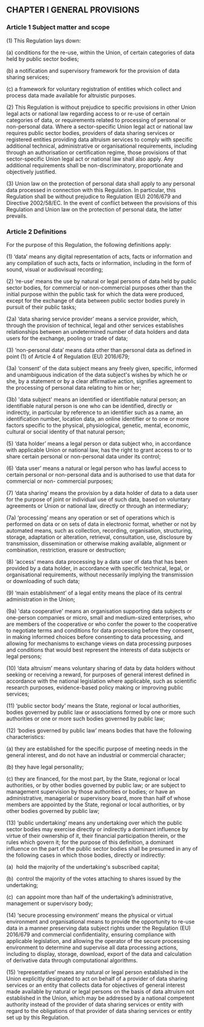 ## CHAPTER I GENERAL PROVISIONS

### Article 1 Subject matter and scope

(1) This Regulation lays down:

(a) conditions for the re-use, within the Union, of certain categories of data held by public sector bodies;

(b) a notification and supervisory framework for the provision of data sharing services;

(c) a framework for voluntary registration of entities which collect and process data made available for altruistic purposes.

(2) This Regulation is without prejudice to specific provisions in other Union legal acts or national law regarding access to or re-use of certain categories of data, or requirements related to processing of personal or non-personal data. Where a sector-specific Union legal act or national law requires public sector bodies, providers of data sharing services or registered entities providing data altruism services to comply with specific additional technical, administrative or organisational requirements, including through an authorisation or certification regime, those provisions of that sector-specific Union legal act or national law shall also apply. Any additional requirements shall be non-discriminatory, proportionate and objectively justified.

(3) Union law on the protection of personal data shall apply to any personal data processed in connection with this Regulation. In particular, this Regulation shall be without prejudice to Regulation (EU) 2016/679 and Directive 2002/58/EC. In the event of conflict between the provisions of this Regulation and Union law on the protection of personal data, the latter prevails.

### Article 2 Definitions

For the purpose of this Regulation, the following definitions apply:

(1) ‘data’ means any digital representation of acts, facts or information and any compilation of such acts, facts or information, including in the form of sound, visual or audiovisual recording;

(2) ‘re-use’ means the use by natural or legal persons of data held by public sector bodies, for commercial or non-commercial purposes other than the initial purpose within the public task for which the data were produced, except for the exchange of data between public sector bodies purely in pursuit of their public tasks;

(2a) ‘data sharing service provider’ means a service provider, which, through the provision of technical, legal and other services establishes relationships between an undetermined number of data holders and data users for the exchange, pooling or trade of data;

(3) ‘non-personal data’ means data other than personal data as defined in point (1) of Article 4 of Regulation (EU) 2016/679;

(3a) ‘consent’ of the data subject means any freely given, specific, informed and unambiguous indication of the data subject's wishes by which he or she, by a statement or by a clear affirmative action, signifies agreement to the processing of personal data relating to him or her;

(3b) 'data subject' means an identified or identifiable natural person; an identifiable natural person is one who can be identified, directly or indirectly, in particular by reference to an identifier such as a name, an identification number, location data, an online identifier or to one or more factors specific to the physical, physiological, genetic, mental, economic, cultural or social identity of that natural person;

(5) ‘data holder’ means a legal person or data subject who, in accordance with applicable Union or national law, has the right to grant access to or to share certain personal or non-personal data under its control;

(6) ‘data user’ means a natural or legal person who has lawful access to certain personal or non-personal data and is authorised to use that data for commercial or non- commercial purposes;

(7) ‘data sharing’ means the provision by a data holder of data to a data user for the purpose of joint or individual use of such data, based on voluntary agreements or Union or national law, directly or through an intermediary;

(7a) ‘processing’ means any operation or set of operations which is performed on data or on sets of data in electronic format, whether or not by automated means, such as collection, recording, organisation, structuring, storage, adaptation or alteration, retrieval, consultation, use, disclosure by transmission, dissemination or otherwise making available, alignment or combination, restriction, erasure or destruction;

(8) ‘access’ means data processing by a data user of data that has been provided by a data holder, in accordance with specific technical, legal, or organisational requirements, without necessarily implying the transmission or downloading of such data;

(9) ‘main establishment’ of a legal entity means the place of its central administration in the Union;

(9a) 'data cooperative' means an organisation supporting data subjects or one-person companies or micro, small and medium-sized enterprises, who are members of the cooperative or who confer the power to the cooperative to negotiate terms and conditions for data processing before they consent, in making informed choices before consenting to data processing, and allowing for mechanisms to exchange views on data processing purposes and conditions that would best represent the interests of data subjects or legal persons;

(10) ‘data altruism’ means voluntary sharing of data by data holders without seeking or receiving a reward, for purposes of general interest defined in accordance with the national legislation where applicable, such as scientific research purposes, evidence-based policy making or improving public services;

(11) ‘public sector body’ means the State, regional or local authorities, bodies governed by public law or associations formed by one or more such authorities or one or more such bodies governed by public law;

(12) ‘bodies governed by public law’ means bodies that have the following characteristics:

(a) they are established for the specific purpose of meeting needs in the general interest, and do not have an industrial or commercial character;

(b) they have legal personality;

(c) they are financed, for the most part, by the State, regional or local authorities, or by other bodies governed by public law; or are subject to management supervision by those authorities or bodies; or have an administrative, managerial or supervisory board, more than half of whose members are appointed by the State, regional or local authorities, or by other bodies governed by public law;

(13) ‘public undertaking’ means any undertaking over which the public sector bodies may exercise directly or indirectly a dominant influence by virtue of their ownership of it, their financial participation therein, or the rules which govern it; for the purpose of this definition, a dominant influence on the part of the public sector bodies shall be presumed in any of the following cases in which those bodies, directly or indirectly:

(a)  hold the majority of the undertaking's subscribed capital;

(b)  control the majority of the votes attaching to shares issued by the undertaking;

(c)  can appoint more than half of the undertaking’s administrative, management or supervisory body;

(14) ‘secure processing environment’ means the physical or virtual environment and organisational means to provide the opportunity to re-use data in a manner preserving data subject rights under the Regulation (EU) 2016/679 and commercial confidentiality, ensuring compliance with applicable legislation, and allowing the operator of the secure processing environment to determine and supervise all data processing actions, including to display, storage, download, export of the data and calculation of derivative data through computational algorithms.

(15) ‘representative’ means any natural or legal person established in the Union explicitly designated to act on behalf of a provider of data sharing services or an entity that collects data for objectives of general interest made available by natural or legal persons on the basis of data altruism not established in the Union, which may be addressed by a national competent authority instead of the provider of data sharing services or entity with regard to the obligations of that provider of data sharing services or entity set up by this Regulation.
